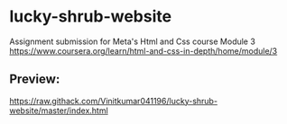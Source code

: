 # lucky-shrub-website

Assignment submission for Meta's Html and Css course Module 3 https://www.coursera.org/learn/html-and-css-in-depth/home/module/3

## Preview:

https://raw.githack.com/Vinitkumar041196/lucky-shrub-website/master/index.html